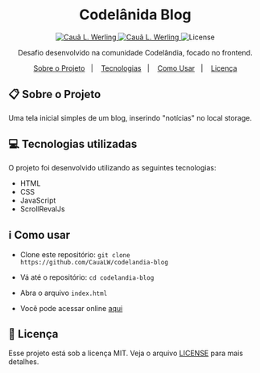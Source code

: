 <h1 align="center">Codelânida Blog</h1>

<p align="center">	
  <a href="https://www.linkedin.com/in/cau%C3%A3-loewen-werling-a564801b7/">
    <img alt="Cauã L. Werling" src="https://img.shields.io/badge/-Cau%C3%A3L.Werling-FFE162?style=flat&logo=Linkedin&logoColor=black" />
  </a>

  <a href="mailto:caualoewen1@gmail.com">
    <img alt="Cauã L. Werling" src="https://img.shields.io/badge/-caualoewen1@gmail.com-FFE162?style=flat-square&logo=Gmail&logoColor=black" />
  </a>

  <img alt="License" src="https://img.shields.io/badge/license-MIT-FFE162">
</p>

<div align="center">
   Desafio desenvolvido na comunidade Codelândia, focado no frontend.
</div>

<p align="center">
  <a href="#clipboard-sobre-o-projeto">Sobre o Projeto</a>&nbsp;&nbsp;&nbsp;|&nbsp;&nbsp;&nbsp;
  <a href="#computer-tecnologias-utilizadas">Tecnologias</a>&nbsp;&nbsp;&nbsp;|&nbsp;&nbsp;&nbsp;
  <a href="#information_source-como-usar">Como Usar</a>&nbsp;&nbsp;&nbsp;|&nbsp;&nbsp;&nbsp;
  <a href="#closed-book-licença">Licença</a>
</p>

## :clipboard: Sobre o Projeto

Uma tela inicial simples de um blog, inserindo "notícias" no local storage.

## :computer: Tecnologias utilizadas

O projeto foi desenvolvido utilizando as seguintes tecnologias:

- HTML
- CSS
- JavaScript
- ScrollRevalJs

## :information_source: Como usar

- Clone este repositório: `git clone https://github.com/CauaLW/codelandia-blog`
- Vá até o repositório: `cd codelandia-blog`
- Abra o arquivo `index.html`

- Você pode acessar online <a href="https://codelandia-blog.vercel.app/" target="_blank">aqui</a>

## :closed_book: Licença

Esse projeto está sob a licença MIT. Veja o arquivo [LICENSE](https://github.com/CauaLW/codelandia-blog/blob/master/LICENSE) para mais detalhes.
